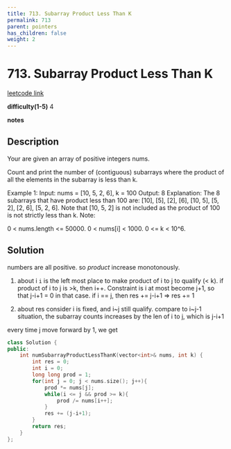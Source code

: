 ```yaml
---
title: 713. Subarray Product Less Than K
permalink: 713
parent: pointers
has_children: false
weight: 2
---
```

# 713. Subarray Product Less Than K

[leetcode link](https://leetcode.com/problems/subarray-product-less-than-k/)

**difficulty(1-5)**
4

**notes**


## Description

Your are given an array of positive integers nums.

Count and print the number of (contiguous) subarrays where the product of all the elements in the subarray is less than k.

Example 1:
Input: nums = [10, 5, 2, 6], k = 100
Output: 8
Explanation: The 8 subarrays that have product less than 100 are: [10], [5], [2], [6], [10, 5], [5, 2], [2, 6], [5, 2, 6].
Note that [10, 5, 2] is not included as the product of 100 is not strictly less than k.
Note:

0 < nums.length <= 50000.
0 < nums[i] < 1000.
0 <= k < 10^6.

## Solution

numbers are all positive. so *product* increase monotonously.

1. about i
`i` is the left most place to make product of i to j to qualify (< k).
if product of i to j is >k, then i++. Constraint is i at most become j+1, so that j-i+1 = 0 in that case.
if i == j, then res += j-i+1 => res += 1

2. about res
consider i is fixed, and i~j still qualify. 
compare to i~j-1 situation, the subarray counts increases by the len of i to j, which is j-i+1

every time j move forward by 1, we get

```c++
class Solution {
public:
    int numSubarrayProductLessThanK(vector<int>& nums, int k) {
        int res = 0;
        int i = 0;
        long long prod = 1;
        for(int j = 0; j < nums.size(); j++){
            prod *= nums[j];
            while(i <= j && prod >= k){
                prod /= nums[i++];
            }
            res += (j-i+1);
        }
        return res;
    }
};
```

<!-- 
Default label
{: .label }

Blue label
{: .label .label-blue }

Stable
{: .label .label-green }

New release
{: .label .label-purple }

Coming soon
{: .label .label-yellow }

Deprecated
{: .label .label-red } -->
